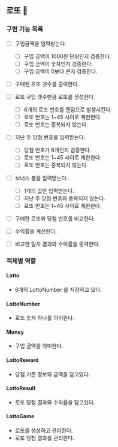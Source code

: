 ## 로또 🎱

### 구현 기능 목록

- [ ] 구입금액을 입력받는다.
  - [ ] 구입 금액이 1000원 단위인지 검증한다.
  - [ ] 구입 금액이 숫자인지 검증한다.
  - [ ] 구입 금액이 0보다 큰지 검증한다.
- [ ] 구매된 로또 갯수를 출력한다.
- [ ] 로또 구입 갯수만큼 로또를 생성한다.
  - [ ] 6개의 로또 번호를 랜덤으로 발생시킨다.
  - [ ] 로또 번호는 1~45 사이로 제한한다.
  - [ ] 로또 번호는 중복되지 않는다.
- [ ] 지난 주 당첨 번호를 입력받는다.
  - [ ] 당첨 번호가 6개인지 검증한다.
  - [ ] 로또 번호는 1~45 사이로 제한한다.
  - [ ] 로또 번호는 중복되지 않는다.
- [ ] 보너스 볼을 입력받는다.
  - [ ] 1개의 값만 입력받는다.
  - [ ] 지난 주 당첨 번호와 중복되지 않는다.
  - [ ] 로또 번호는 1~45 사이로 제한한다.
- [ ] 구매한 로또와 당첨 번호를 비교한다.
- [ ] 수익률을 계산한다.
- [ ] 비교한 일치 결과와 수익률을 출력한다.


### 객체별 역할

#### Lotto
- 6개의 LottoNumber 를 저장하고 있다.

#### LottoNumber
- 로또 숫자 하나를 의미한다.

#### Money
- 구입 금액을 의미한다.

#### LottoReward
- 당첨 기준 정보와 금액을 담고있다.

#### LottoResult
- 로또 당첨 결과와 수익률을 담고있다.

#### LottoGame
- 로또를 생성하고 관리한다.
- 로또 당첨 결과를 관리한다.
